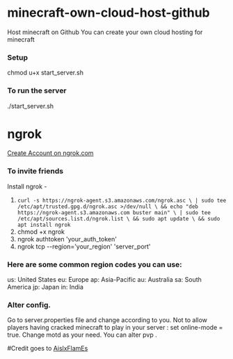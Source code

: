 # minecraft-own-cloud-host-github
Host minecraft on Github
You can create your own cloud hosting for minecraft

### Setup
chmod u+x start_server.sh

### To run the server 
./start_server.sh

# ngrok
[Create Account on ngrok.com](https://dashboard.ngrok.com/get-started/your-authtoken)

### To invite friends
Install ngrok - 
1. `curl -s https://ngrok-agent.s3.amazonaws.com/ngrok.asc \
	| sudo tee /etc/apt/trusted.gpg.d/ngrok.asc >/dev/null \
	&& echo "deb https://ngrok-agent.s3.amazonaws.com buster main" \
	| sudo tee /etc/apt/sources.list.d/ngrok.list \
	&& sudo apt update \
	&& sudo apt install ngrok`
2. chmod +x ngrok
3. ngrok authtoken 'your_auth_token'
4. ngrok tcp --region='your_region' 'server_port'

### Here are some common region codes you can use:
us: United States
eu: Europe
ap: Asia-Pacific
au: Australia
sa: South America
jp: Japan
in: India

### Alter config.
Go to server.properties file and change according to you.
Not to allow players having cracked minecraft to play in your server :  set online-mode = true.
Change motd as your need.
You can alter pvp .


#Credit goes to 
[AislxFlamEs](https://www.youtube.com/@Aislx)

